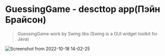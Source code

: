 # GuessingGame - descttop app(Пэйн Брайсон)

>GuessingGame work by Swing libs (Swing is a GUI widget toolkit for Java)

![Screenshot from 2022-10-18 14-02-25](https://user-images.githubusercontent.com/41595475/196400745-63e0c7ae-ffbc-4e6c-ba0a-6910c3477f64.png)
